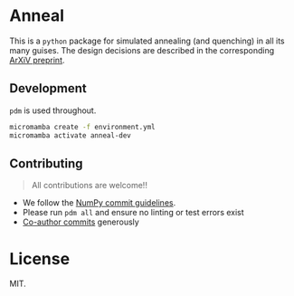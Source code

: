 # Anneal

This is a `python` package for simulated annealing (and quenching) in all its
many guises. The design decisions are described in the corresponding [ArXiV preprint](https://arxiv.org/abs/2302.02811v2).

## Development

`pdm` is used throughout.

``` sh
micromamba create -f environment.yml
micromamba activate anneal-dev
```

## Contributing

> All contributions are welcome!!

- We follow the [NumPy commit guidelines](https://numpy.org/doc/stable/dev/development_workflow.html#writing-the-commit-message).
- Please run `pdm all` and ensure no linting or test errors exist
- [Co-author commits](https://github.blog/2018-01-29-commit-together-with-co-authors/) generously

# License
MIT.
